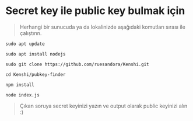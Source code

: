 # Secret key ile public key bulmak için

> Herhangi bir sunucuda ya da lokalinizde aşağıdaki komutları sırası ile çalıştırın.

```console
sudo apt update

sudo apt install nodejs

sudo git clone https://github.com/ruesandora/Kenshi.git

cd Kenshi/pubkey-finder

npm install

node index.js

```

> Çıkan soruya secret keyinizi yazın ve output olarak public keyinizi alın :)
